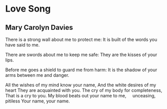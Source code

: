 # Love Song
## Mary Carolyn Davies
There is a strong wall about me to protect me:
It is built of the words you have said to me.

There are swords about me to keep me safe:
They are the kisses of your lips.

Before me goes a shield to guard me from harm:
It is the shadow of your arms between me and danger.

All the wishes of my mind know your name,
And the white desires of my heart
They are acquainted with you.
The cry of my body for completeness,
That is a cry to you.
My blood beats out your name to me,
    unceasing, pitiless
Your name, your name.